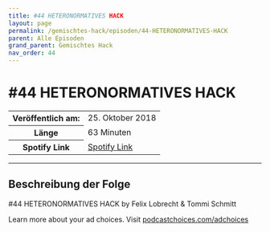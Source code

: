 ```yaml
---
title: #44 HETERONORMATIVES HACK
layout: page
permalink: /gemischtes-hack/episoden/44-HETERONORMATIVES-HACK
parent: Alle Episoden
grand_parent: Gemischtes Hack
nav_order: 44
---
```


# #44 HETERONORMATIVES HACK
<table class="resp-table dcf-table dcf-table-responsive dcf-table-bordered dcf-table-striped dcf-w-100%">
                    <tbody>
                        <tr>
                            <th scope="row">Veröffentlich am:</th>
                            <td data-label="Veröffentlich am:">25. Oktober 2018</td>
                        </tr>
                        <tr>
                            <th scope="row">Länge </th>
                            <td data-label="Länge ">63 Minuten</td>
                        </tr><tr>
                                <th scope="row">Spotify Link</th>
                                <td data-label="Spotify Link"><a href="https://open.spotify.com/episode/3l0uIPrCbPCcfVP2DDHePv">Spotify Link</a></td>
                            </tr></tbody>
                </table>

***

## Beschreibung der Folge

<div>
<p>#44 HETERONORMATIVES HACK by Felix Lobrecht &amp; Tommi Schmitt</p><p> </p><p>Learn more about your ad choices. Visit <a href="https://podcastchoices.com/adchoices">podcastchoices.com/adchoices</a></p>  
</div>

